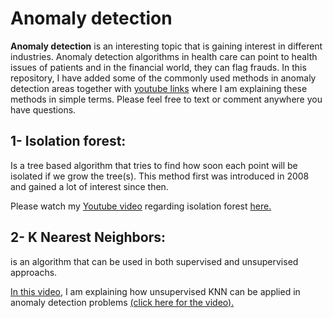# Anomaly detection 

**Anomaly detection** is an interesting topic that is gaining interest in different industries. Anomaly detection algorithms in health care can point to health issues of patients and in the financial world, they can flag frauds. In this repository, I have added some of the commonly used methods in anomaly detection areas together with [youtube links](https://www.youtube.com/playlist?list=PLaVmW8OFDuvD5-OJDmx3y_ju-h4bAQiUn) where I am explaining these methods in simple terms. Please feel free to text or comment anywhere you have questions.

## 1- Isolation forest: 
Is a tree based algorithm that tries to find how soon each point will be isolated if we grow the tree(s). This method first was introduced in 2008 and gained a lot of interest since then.

Please watch my [Youtube video](https://www.youtube.com/watch?v=qNDcPUeCEPI) regarding isolation forest [here.](https://www.youtube.com/watch?v=qNDcPUeCEPI)

## 2- K Nearest Neighbors: 
is an algorithm that can be used in both supervised and unsupervised approachs. 

[In this video,](https://www.youtube.com/watch?v=RwmttGrJs08) I am explaining how unsupervised KNN can be applied in anomaly detection problems [(click here for the video).](https://www.youtube.com/watch?v=RwmttGrJs08)

